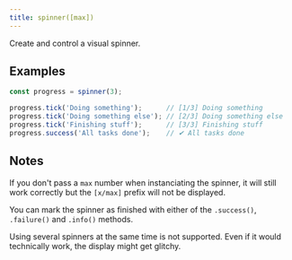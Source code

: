 ```yaml
---
title: spinner([max])
---
```


Create and control a visual spinner.

## Examples

```js
const progress = spinner(3);

progress.tick('Doing something');      // [1/3] Doing something
progress.tick('Doing something else'); // [2/3] Doing something else
progress.tick('Finishing stuff');      // [3/3] Finishing stuff
progress.success('All tasks done');    // ✔ All tasks done
```

## Notes

If you don't pass a `max` number when instanciating the spinner, it will still
work correctly but the `[x/max]` prefix will not be displayed.

You can mark the spinner as finished with either of the `.success()`, `.failure()`
and `.info()` methods.

Using several spinners at the same time is not supported. Even if it would
technically work, the display might get glitchy.
